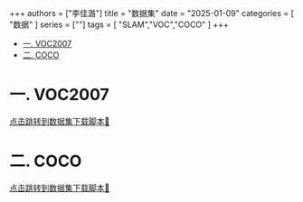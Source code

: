 +++
authors = ["李佳潞"]
title = "数据集"
date = "2025-01-09"
categories = [
    "数据"
]
series = [""]
tags = [
    "SLAM","VOC","COCO"
]
+++
- [一. VOC2007](#一-voc2007)
- [二. COCO](#二-coco)

# 一. VOC2007
<a href="https://heirenlop.github.io/%E5%B7%A5%E4%BD%9C%E8%AE%B0%E5%BD%95/shell/#sections2">点击跳转到数据集下载脚本🔗</a>

# 二. COCO
<a href="https://heirenlop.github.io/%E5%B7%A5%E4%BD%9C%E8%AE%B0%E5%BD%95/shell/#sections3">点击跳转到数据集下载脚本🔗</a>
